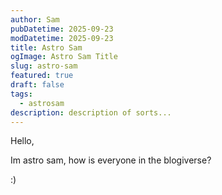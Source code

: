 ```yaml
---
author: Sam
pubDatetime: 2025-09-23
modDatetime: 2025-09-23
title: Astro Sam
ogImage: Astro Sam Title
slug: astro-sam
featured: true
draft: false
tags:
  - astrosam
description: description of sorts...
---
```

Hello,

Im astro sam, how is everyone in the blogiverse?

:)